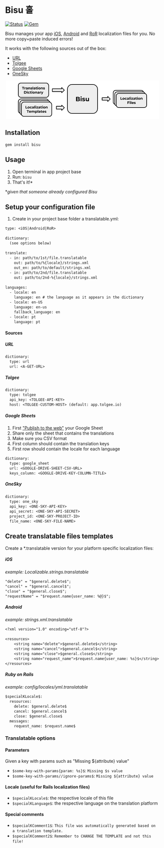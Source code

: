 Bisu 홀
========

[![Status](https://travis-ci.org/hole19/bisu.svg?branch=master)](https://travis-ci.org/hole19/bisu?branch=master)
[![Gem](https://img.shields.io/gem/v/bisu.svg?style=flat)](http://rubygems.org/gems/bisu "View this project in Rubygems")

Bisu manages your app [iOS](#ios), [Android](#android) and [RoR](#ruby-on-rails) localization files for you. No more copy+paste induced errors!

It works with the following sources out of the box:
- [URL](#url)
- [Tolgee](#tolgee)
- [Google Sheets](#google-sheets)
- [OneSky](#onesky)

<p align="center">
  <img src="https://raw.githubusercontent.com/hole19/bisu/master/README_explanation.png" width="500">
</p>

Installation
-----

```
gem install bisu
```

Usage
-----

1. Open terminal in app project base
1. Run: `bisu`
1. That's it!*

\*_given that someone already configured Bisu_

Setup your configuration file
-----

1. Create in your project base folder a translatable.yml:

  ```
  type: <iOS|Android|RoR>

  dictionary:
    (see options below)

  translate:
    - in: path/to/1st/file.translatable
      out: path/to/%{locale}/strings.xml
      out_en: path/to/default/strings.xml
    - in: path/to/2nd/file.translatable
      out: path/to/2nd-%{locale}/strings.xml

  languages:
    - locale: en
      language: en # the language as it appears in the dictionary
    - locale: en-US
      language: en-us
      fallback_language: en
    - locale: pt
      language: pt
  ```

#### Sources

##### URL

  ```
  dictionary:
    type: url
    url: <A-GET-URL>
  ```

##### Tolgee

  ```
  dictionary:
    type: tolgee
    api_key: <TOLGEE-API-KEY>
    host: <TOLGEE-CUSTOM-HOST> (default: app.tolgee.io)
  ```

##### Google Sheets

1. First ["Publish to the web"](https://www.google.com/search?q=google+sheets+publish+to+web) your Google Sheet
1. Share only the sheet that contains the translations
1. Make sure you CSV format
1. First column should contain the translation keys
1. First row should contain the locale for each language

  ```
  dictionary:
    type: google_sheet
    url: <GOOGLE-DRIVE-SHEET-CSV-URL>
    keys_column: <GOOGLE-DRIVE-KEY-COLUMN-TITLE>
  ```

##### OneSky

  ```
  dictionary:
    type: one_sky
    api_key: <ONE-SKY-API-KEY>
    api_secret: <ONE-SKY-API-SECRET>
    project_id: <ONE-SKY-PROJECT-ID>
    file_name: <ONE-SKY-FILE-NAME>
  ```

Create translatable files templates
-----

Create a \*.translatable version for your platform specific localization files:

##### iOS
*example: Localizable.strings.translatable*

  ```
  "delete" = "$general.delete$";
  "cancel" = "$general.cancel$";
  "close" = "$general.close$";
  "requestName" = "$request.name{user_name: %@}$";
  ```

##### Android
*example: strings.xml.translatable*

  ```
  <?xml version="1.0" encoding="utf-8"?>

  <resources>
      <string name="delete">$general.delete$</string>
      <string name="cancel">$general.cancel$</string>
      <string name="close">$general.close$</string>
      <string name="request_name">$request.name{user_name: %s}$</string>
  </resources>
  ```

##### Ruby on Rails
*example: config/locales/yml.translatable*

  ```
  $specialKLocale$:
    resources:
      delete: $general.delete$
      cancel: $general.cancel$
      close: $general.close$
    messages:
      request_name: $request.name$
  ```

### Translatable options

#### Parameters

Given a key with params such as "Missing ${attribute} value"
- `$some-key-with-params{param: %s}$`: `Missing $s value`
- `$some-key-with-params//ignore-params$`: `Missing ${attribute} value`

#### Locale (useful for Rails localization files)

- `$specialKLocale$`: the respective locale of this file
- `$specialKLanguage$`: the respective language on the translation platform

#### Special comments

- `$specialKComment1$`: `This file was automatically generated based on a translation template.`
- `$specialKComment2$`: `Remember to CHANGE THE TEMPLATE and not this file!`
